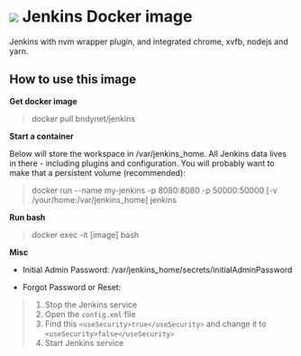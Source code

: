 # ![](https://www.docker.com/favicon/favicon-32x32.png)  Jenkins Docker image

Jenkins with nvm wrapper plugin, and integrated chrome, xvfb, nodejs and yarn.

## How to use this image

**Get docker image**
> docker pull bndynet/jenkins

**Start a container**

Below will store the workspace in /var/jenkins_home. All Jenkins data lives in there - including plugins and configuration. You will probably want to make that a persistent volume (recommended):

> docker run --name my-jenkins -p 8080:8080 -p 50000:50000 [-v /your/home:/var/jenkins_home] jenkins

**Run bash**
> docker exec -it [image] bash

**Misc**

- Initial Admin Password: /var/jenkins_home/secrets/initialAdminPassword

- Forgot Password or Reset:

> 1. Stop the Jenkins service  
> 1. Open the `config.xml` file
> 1. Find this `<useSecurity>true</useSecurity>` and change it to `<useSecurity>false</useSecurity>`
> 1. Start Jenkins service



